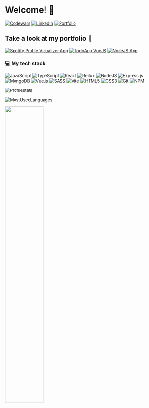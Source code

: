 # Welcome! 👋

[![Codewars](https://img.shields.io/badge/Codewars-B1361E?style=for-the-badge&logo=codewars&logoColor=grey)](https://www.codewars.com/users/MrPingviin/stats)
[![LinkedIn](https://img.shields.io/badge/linkedin-%230077B5.svg?style=for-the-badge&logo=linkedin&logoColor=white)](https://www.linkedin.com/in/szabo-richard/)
[![Portfolio](https://img.shields.io/badge/Portfolio-%23000000.svg?style=for-the-badge&logo=firefox&logoColor=#FF7139)](https://penguinweb.eu/)

## Take a look at my portfolio 👀
[![Spotify Profile Visualizer App](https://github-readme-stats.vercel.app/api/pin/?username=mrpingviin&repo=Spotify_Profile_Visualizer_App&theme=dracula)](https://github.com/MrPingviin/Spotify_Profile_Visualizer_App)
[![TodoApp VueJS](https://github-readme-stats.vercel.app/api/pin/?username=mrpingviin&repo=TodoApp_VueJS&theme=dracula)](https://github.com/MrPingviin/TodoApp_VueJS)
[![NodeJS App](https://github-readme-stats.vercel.app/api/pin/?username=mrpingviin&repo=NodeJS_App&theme=dracula)](https://github.com/MrPingviin/NodeJS_App/)

### 💻 My tech stack
![JavaScript](https://img.shields.io/badge/javascript-%23323330.svg?style=for-the-badge&logo=javascript&logoColor=%23F7DF1E)
![TypeScript](https://img.shields.io/badge/typescript-%23007ACC.svg?style=for-the-badge&logo=typescript&logoColor=white)
![React](https://img.shields.io/badge/react-%2320232a.svg?style=for-the-badge&logo=react&logoColor=%2361DAFB)
![Redux](https://img.shields.io/badge/redux-%23593d88.svg?style=for-the-badge&logo=redux&logoColor=white)
![NodeJS](https://img.shields.io/badge/node.js-6DA55F?style=for-the-badge&logo=node.js&logoColor=white)
![Express.js](https://img.shields.io/badge/express.js-%23404d59.svg?style=for-the-badge&logo=express&logoColor=%2361DAFB)
![MongoDB](https://img.shields.io/badge/MongoDB-%234ea94b.svg?style=for-the-badge&logo=mongodb&logoColor=white)
![Vue.js](https://img.shields.io/badge/vuejs-%2335495e.svg?style=for-the-badge&logo=vuedotjs&logoColor=%234FC08D)
![SASS](https://img.shields.io/badge/SASS-hotpink.svg?style=for-the-badge&logo=SASS&logoColor=white)
![Vite](https://img.shields.io/badge/vite-%23646CFF.svg?style=for-the-badge&logo=vite&logoColor=white)
![HTML5](https://img.shields.io/badge/html5-%23E34F26.svg?style=for-the-badge&logo=html5&logoColor=white)
![CSS3](https://img.shields.io/badge/css3-%231572B6.svg?style=for-the-badge&logo=css3&logoColor=white)
![Git](https://img.shields.io/badge/git-%23F05033.svg?style=for-the-badge&logo=git&logoColor=white)
![NPM](https://img.shields.io/badge/NPM-%23CB3837.svg?style=for-the-badge&logo=npm&logoColor=white)

![Profilestats](https://github-readme-stats.vercel.app/api?username=mrpingviin&show_icons=true&theme=dracula)

![MostUsedLanguages](https://github-readme-stats.vercel.app/api/top-langs/?username=mrpingviin&langs_count=8&theme=dracula&hide_progress=true)

<img src="https://social-img.staticblitz.com/viteconf2023-tickets/mrpingviin/react?v=4" width="50%">
